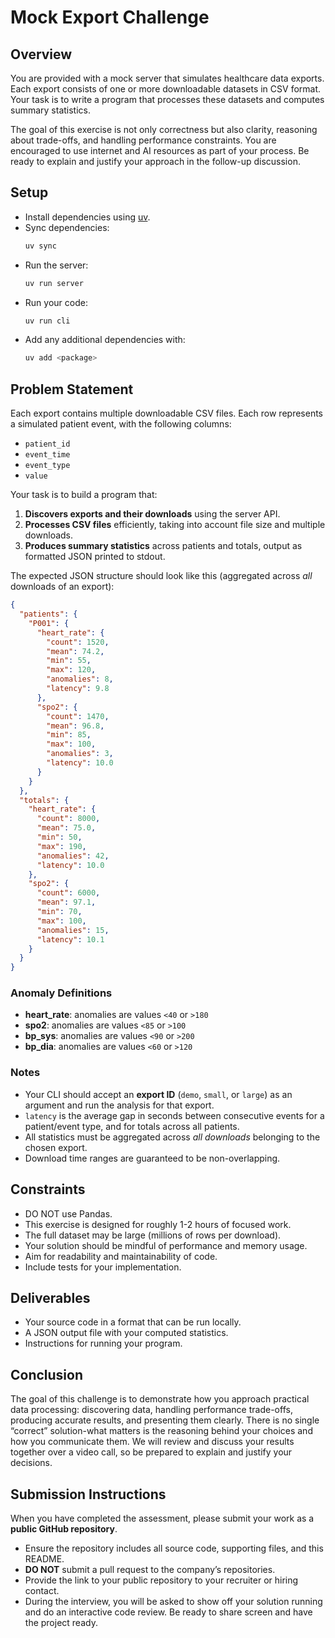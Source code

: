 # Mock Export Challenge

## Overview

You are provided with a mock server that simulates healthcare data exports. Each export
consists of one or more downloadable datasets in CSV format. Your task is to write a
program that processes these datasets and computes summary statistics.

The goal of this exercise is not only correctness but also clarity, reasoning about
trade-offs, and handling performance constraints. You are encouraged to use internet and
AI resources as part of your process. Be ready to explain and justify your approach in
the follow-up discussion.

## Setup

* Install dependencies using [uv](https://github.com/astral-sh/uv).
* Sync dependencies:
  ```bash
  uv sync
  ```
* Run the server:
  ```bash
  uv run server
  ```
* Run your code:
  ```bash
  uv run cli
  ```
* Add any additional dependencies with:
  ```bash
  uv add <package>
  ```

## Problem Statement

Each export contains multiple downloadable CSV files. Each row represents a simulated
patient event, with the following columns:

* `patient_id`
* `event_time`
* `event_type`
* `value`

Your task is to build a program that:

1. **Discovers exports and their downloads** using the server API.
2. **Processes CSV files** efficiently, taking into account file size and multiple
   downloads.
3. **Produces summary statistics** across patients and totals, output as formatted JSON
   printed to stdout.

The expected JSON structure should look like this (aggregated across *all* downloads of
an export):

```json
{
  "patients": {
    "P001": {
      "heart_rate": {
        "count": 1520,
        "mean": 74.2,
        "min": 55,
        "max": 120,
        "anomalies": 8,
        "latency": 9.8
      },
      "spo2": {
        "count": 1470,
        "mean": 96.8,
        "min": 85,
        "max": 100,
        "anomalies": 3,
        "latency": 10.0
      }
    }
  },
  "totals": {
    "heart_rate": {
      "count": 8000,
      "mean": 75.0,
      "min": 50,
      "max": 190,
      "anomalies": 42,
      "latency": 10.0
    },
    "spo2": {
      "count": 6000,
      "mean": 97.1,
      "min": 70,
      "max": 100,
      "anomalies": 15,
      "latency": 10.1
    }
  }
}
```

### Anomaly Definitions

* **heart\_rate**: anomalies are values `<40` or `>180`
* **spo2**: anomalies are values `<85` or `>100`
* **bp\_sys**: anomalies are values `<90` or `>200`
* **bp\_dia**: anomalies are values `<60` or `>120`

### Notes

* Your CLI should accept an **export ID** (`demo`, `small`, or `large`) as an argument
and run the analysis for that export.
* `latency` is the average gap in seconds between consecutive events for a patient/event
type, and for totals across all patients.
* All statistics must be aggregated across *all downloads* belonging to the chosen
export.
* Download time ranges are guaranteed to be non-overlapping.

## Constraints

* DO NOT use Pandas.
* This exercise is designed for roughly 1-2 hours of focused work.
* The full dataset may be large (millions of rows per download).
* Your solution should be mindful of performance and memory usage.
* Aim for readability and maintainability of code.
* Include tests for your implementation.

## Deliverables

* Your source code in a format that can be run locally.
* A JSON output file with your computed statistics.
* Instructions for running your program.

## Conclusion

The goal of this challenge is to demonstrate how you approach practical data processing:
discovering data, handling performance trade-offs, producing accurate results, and
presenting them clearly. There is no single “correct” solution-what matters is the
reasoning behind your choices and how you communicate them. We will review and discuss
your results together over a video call, so be prepared to explain and justify your
decisions.

## Submission Instructions
When you have completed the assessment, please submit your work as a **public GitHub
repository**.

* Ensure the repository includes all source code, supporting files, and this README.
* **DO NOT** submit a pull request to the company’s repositories.
* Provide the link to your public repository to your recruiter or hiring contact.
* During the interview, you will be asked to show off your solution running and do an
  interactive code review. Be ready to share screen and have the project ready.

